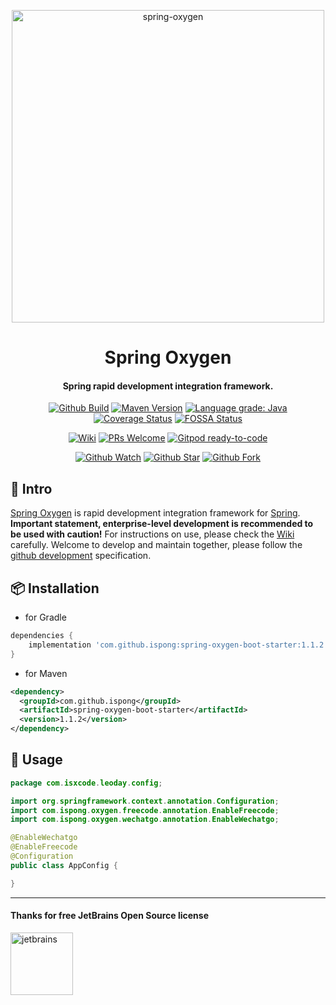 <p align="center">
  <a href="https://github.com/ispong/spring-oxygen">
    <img alt="spring-oxygen" width="500" src="https://gitee.com/ispong/blog-images/raw/master/design/oxygen.png">
  </a>
</p>

<h1 align="center">
    Spring Oxygen
</h1>

<h4 align="center">
    Spring rapid development integration framework.
</h4>

<div align="center">

[![Github Build](https://github.com/ispong/spring-oxygen/workflows/build/badge.svg?branch=ispong)](https://github.com/ispong/spring-oxygen/actions?query=workflow%3A%22build%22)
[![Maven Version](https://img.shields.io/maven-central/v/com.github.ispong/spring-oxygen-boot-starter)](https://search.maven.org/artifact/com.github.ispong/spring-oxygen-boot-starter)
[![Language grade: Java](https://img.shields.io/lgtm/grade/java/g/ispong/spring-oxygen.svg?logo=lgtm&logoWidth=18)](https://lgtm.com/projects/g/ispong/spring-oxygen/context:java)
[![Coverage Status](https://coveralls.io/repos/github/ispong/spring-oxygen/badge.svg?branch=ispong)](https://coveralls.io/github/ispong/spring-oxygen?branch=ispong)
[![FOSSA Status](https://app.fossa.com/api/projects/git%2Bgithub.com%2Fispong%2Fspring-oxygen.svg?type=shield)](https://app.fossa.com/projects/git%2Bgithub.com%2Fispong%2Fspring-oxygen?ref=badge_shield)

</div>

<div align="center">

[![Wiki](https://img.shields.io/badge/Wiki-docs-important)](https://github.com/ispong/spring-oxygen/wiki)
[![PRs Welcome](https://img.shields.io/badge/PRs-welcome-brightgreen.svg)](https://github.com/ispong/spring-oxygen/blob/main/CONTRIBUTING.md)
[![Gitpod ready-to-code](https://img.shields.io/badge/Gitpod-ready--to--code-blue?logo=gitpod)](https://gitpod.io/#https://github.com/ispong/spring-oxygen)

</div>

<div align="center">

[![Github Watch](https://img.shields.io/github/watchers/ispong/spring-oxygen?style=social)](https://github.com/ispong/spring-oxygen/watchers)
[![Github Star](https://img.shields.io/github/stars/ispong/spring-oxygen?style=social)](https://github.com/ispong/spring-oxygen/stargazers)
[![Github Fork](https://img.shields.io/github/forks/ispong/spring-oxygen?style=social)](https://github.com/ispong/spring-oxygen/network/members)

</div>

## 🐣 Intro

[Spring Oxygen](https://github.com/ispong/spring-oxygen) is rapid development integration framework for [Spring](https://spring.io/).
**Important statement, enterprise-level development is recommended to be used with caution!**
For instructions on use, please check the [Wiki](https://github.com/ispong/spring-oxygen/wiki) carefully.
Welcome to develop and maintain together, please follow the [github development](https://github.com/ispong/spring-oxygen/blob/main/CONTRIBUTING.md) specification.

## 📦 Installation

- for Gradle

```groovy
dependencies {
    implementation 'com.github.ispong:spring-oxygen-boot-starter:1.1.2'
}
```

- for Maven

```xml
<dependency>
  <groupId>com.github.ispong</groupId>
  <artifactId>spring-oxygen-boot-starter</artifactId>
  <version>1.1.2</version>
</dependency>
```

## 🔨 Usage

```java
package com.isxcode.leoday.config;

import org.springframework.context.annotation.Configuration;
import com.ispong.oxygen.freecode.annotation.EnableFreecode;
import com.ispong.oxygen.wechatgo.annotation.EnableWechatgo;

@EnableWechatgo
@EnableFreecode
@Configuration
public class AppConfig {

}
```

***

#### Thanks for free JetBrains Open Source license

<a href="https://www.jetbrains.com/?from=spring-oxygen" target="_blank"><img src="https://gitee.com/ispong/blog-images/raw/master/idea/jetbrains-3.png" height="100" alt="jetbrains"/></a>